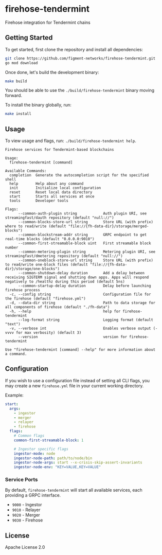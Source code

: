 # firehose-tendermint

Firehose integration for Tendermint chains

## Getting Started

To get started, first clone the repository and install all dependencies:

```bash
git clone https://github.com/figment-networks/firehose-tendermint.git
go mod download
```

Once done, let's build the development binary:

```bash
make build
```

You should be able to use the `./build/firehose-tendermint` binary moving forward.

To install the binary globally, run:

```bash
make install
```

## Usage

To view usage and flags, run: `./build/firehose-tendermint help`.

```
Firehose services for Tendermint-based blockchains

Usage:
  firehose-tendermint [command]

Available Commands:
  completion  Generate the autocompletion script for the specified shell
  help        Help about any command
  init        Initialize local configuration
  reset       Reset local data directory
  start       Starts all services at once
  tools       Developer tools

Flags:
      --common-auth-plugin string            Auth plugin URI, see streamingfast/dauth repository (default "null://")
      --common-blocks-store-url string       Store URL (with prefix) where to read/write (default "file://{fh-data-dir}/storage/merged-blocks")
      --common-blockstream-addr string       GRPC endpoint to get real-time blocks (default "0.0.0.0:9010")
      --common-first-streamable-block uint   First streamable block number
      --common-metering-plugin string        Metering plugin URI, see streamingfast/dmetering repository (default "null://")
      --common-oneblock-store-url string     Store URL (with prefix) to read/write one-block files (default "file://{fh-data-dir}/storage/one-blocks")
      --common-shutdown-delay duration       Add a delay between receiving SIGTERM signal and shutting down apps. Apps will respond negatively to /healthz during this period (default 5ns)
      --common-startup-delay duration        Delay before launching firehose process
  -c, --config string                        Configuration file for the firehose (default "firehose.yml")
  -d, --data-dir string                      Path to data storage for all components of firehose (default "./fh-data")
  -h, --help                                 help for firehose-tendermint
      --log-format string                    Logging format (default "text")
  -v, --verbose int                          Enables verbose output (-vvvv for max verbosity) (default 3)
      --version                              version for firehose-tendermint

Use "firehose-tendermint [command] --help" for more information about a command.
```

## Configuration

If you wish to use a configuration file instead of setting all CLI flags, you may create a new `firehose.yml`
file in your current working directory.

Example:

```yml
start:
  args:
    - ingestor
    - merger
    - relayer
    - firehose
  flags:
    # Common flags
    common-first-streamable-block: 1

    # Ingestor specific flags
    ingestor-mode: node
    ingestor-node-path: path/to/node/bin
    ingestor-node-args: start --x-crisis-skip-assert-invariants
    ingestor-node-env: "KEY=VALUE,KEY=VALUE"
```

### Service Ports

By default, `firehose-tendermint` will start all available services, each providing a
GRPC interface.

- `9000` - Ingestor
- `9010` - Relayer
- `9020` - Merger
- `9030` - Firehose

## License

Apache License 2.0
